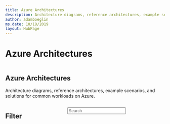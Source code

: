 ```yaml
---
title: Azure Architectures
description: Architecture diagrams, reference architectures, example scenarios, and solutions for common workloads on Azure.
author: adamboeglin
ms.date: 10/18/2019
layout: HubPage
---
```

# Azure Architectures

<!-- markdownlint-disable no-inline-html -->
<div class="has-body-background has-margin-bottom-large has-margin-top-large">
    <section class="container uhf-container">
        <div class="columns has-large-gaps">
            <div class="column">
                <div class="content has-margin-bottom-large">
                    <h1>Azure Architectures</h1>
                    <p>Architecture diagrams, reference architectures, example scenarios, and solutions for common workloads on Azure.</p>
                </div>
            </div>
        </div>
    </section>
</div>
<section data-bi-name="content-browser" class="container uhf-container" onload="">
    <div class="columns has-large-gaps">
        <div class="column is-one-third-tablet is-one-quarter-desktop">
            <div role="region" aria-labelledby="refine-header">
                <h2 id="refine-header" class="has-margin-top-none">Filter</h2>
                <div id="refine-content">
                </div>
            </div>
        </div>
        <div class="column">
            <form id="search-content-form" role="search" action="#" class="has-margin-bottom-large">
                <div class="field">
                    <p class="control has-margin-none has-icons-right">
                        <input aria-label="Search" class="input is-large has-margin-bottom-large" placeholder="Search" id="search-content" type="search" onkeyup="updateUrlBar(getQuery(false, 1))" onchange="updateUrlBar(getQuery(false, 1))">
                          <p data-bi-name="facet-tags" class="tags facet-tags" aria-label="Active filters">
                          </p>
                    </p>
                </div>
            </form>
            <p id="no-results" role="alert"></p>
            <div class="level is-mobile">
                <div class="level-left">
                    <div class="level-item">
                        <span class="has-text-weight-semibold resultcount" role="alert" aria-live="polite"></span>
                     </div>
                </div>
            </div>
            <div id="results">
                <div class="level is-mobile">
                    <div class="level-left">
                    </div>
                    <div class="level-right">
                    </div>
                </div>
                <div class="columns is-multiline has-margin-bottom-large">
<ul class="grid is-3">
</ul>
</div>
</div>
</section>
<img src="data:image/png;base64,iVBORw0KGgoAAAANSUhEUgAAAAEAAAABCAQAAAC1HAwCAAAAC0lEQVR42mNkYAAAAAYAAjCB0C8AAAAASUVORK5CYII=" onload="
loadjs=function(){var h=function(){},c={},u={},f={};function o(e,n){if(e){var r=f[e];if(u[e]=n,r)for(;r.length;)r[0](e,n),r.splice(0,1)}}function l(e,n){e.call&&(e={success:e}),n.length?(e.error||h)(n):(e.success||h)(e)}function d(r,t,s,i){var c,o,e=document,n=s.async,u=(s.numRetries||0)+1,f=s.before||h,l=r.replace(/[\?|#].*$/,''),a=r.replace(/^(css|img)!/,'');i=i||0,/(^css!|\.css$)/.test(l)?((o=e.createElement('link')).rel='stylesheet',o.href=a,(c='hideFocus'in o)&&o.relList&&(c=0,o.rel='preload',o.as='style')):/(^img!|\.(png|gif|jpg|svg)$)/.test(l)?(o=e.createElement('img')).src=a:((o=e.createElement('script')).src=r,o.async=void 0===n||n),!(o.onload=o.onerror=o.onbeforeload=function(e){var n=e.type[0];if(c)try{o.sheet.cssText.length||(n='e')}catch(e){18!=e.code&&(n='e')}if('e'==n){if((i+=1)<u)return d(r,t,s,i)}else if('preload'==o.rel&&'style'==o.as)return o.rel='stylesheet';t(r,n,e.defaultPrevented)})!==f(r,o)&&e.head.appendChild(o)}function r(e,n,r){var t,s;if(n&&n.trim&&(t=n),s=(t?r:n)||{},t){if(t in c)throw'LoadJS';c[t]=!0}function i(n,r){!function(e,t,n){var r,s,i=(e=e.push?e:[e]).length,c=i,o=[];for(r=function(e,n,r){if('e'==n&&o.push(e),'b'==n){if(!r)return;o.push(e)}--i||t(o)},s=0;s<c;s++)d(e[s],r,n)}(e,function(e){l(s,e),n&&l({success:n,error:r},e),o(t,e)},s)}if(s.returnPromise)return new Promise(i);i()}return r.ready=function(e,n){return function(e,r){e=e.push?e:[e];var n,t,s,i=[],c=e.length,o=c;for(n=function(e,n){n.length&&i.push(e),--o||r(i)};c--;)t=e[c],(s=u[t])?n(t,s):(f[t]=f[t]||[]).push(n)}(e,function(e){l(n,e)}),r},r.done=function(e){o(e,[])},r.reset=function(){c={},u={},f={}},r.isDefined=function(e){return e in c},r}();
loadjs(['/azure/architecture/_js/external/handlebars.min-v4.5.1.js',
    '/azure/architecture/_js/architectures/architectures.css',
    '/azure/architecture/_js/architectures/architectures.js'
    ], 'scripts',
{
    async: false,
    numRetries: 3,
    returnPromise: true
});
">
